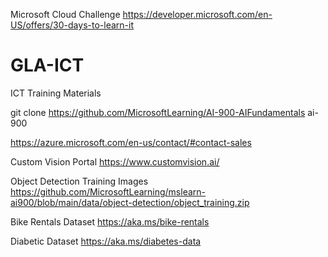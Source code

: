 Microsoft Cloud Challenge
https://developer.microsoft.com/en-US/offers/30-days-to-learn-it

# GLA-ICT
ICT Training Materials


git clone https://github.com/MicrosoftLearning/AI-900-AIFundamentals ai-900

https://azure.microsoft.com/en-us/contact/#contact-sales

Custom Vision Portal
https://www.customvision.ai/

Object Detection Training Images 
https://github.com/MicrosoftLearning/mslearn-ai900/blob/main/data/object-detection/object_training.zip

Bike Rentals Dataset 
https://aka.ms/bike-rentals

Diabetic Dataset
https://aka.ms/diabetes-data

